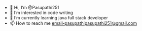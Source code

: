 - 👋 Hi, I’m @Pasupathi251
- 👀 I’m interested in code writing
- 🌱 I’m currently learning java full stack developer
- 📫 How to reach me email-pasupathipasupathi251@gmail.com
